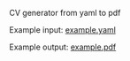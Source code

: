 CV generator from yaml to pdf

Example input: [example.yaml](example.yaml)

Example output: [example.pdf](example.pdf)
